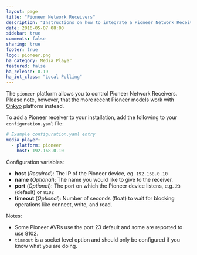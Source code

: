 ```yaml
---
layout: page
title: "Pioneer Network Receivers"
description: "Instructions on how to integrate a Pioneer Network Receivers into Home Assistant."
date: 2016-05-07 08:00
sidebar: true
comments: false
sharing: true
footer: true
logo: pioneer.png
ha_category: Media Player
featured: false
ha_release: 0.19
ha_iot_class: "Local Polling"
---
```


The `pioneer` platform allows you to control Pioneer Network Receivers. Please note, however, that the more recent Pioneer models work with [Onkyo](/components/media_player.onkyo/) platform instead.

To add a Pioneer receiver to your installation, add the following to your `configuration.yaml` file:

```yaml
# Example configuration.yaml entry
media_player:
  - platform: pioneer
    host: 192.168.0.10
```

Configuration variables:

- **host** (*Required*): The IP of the Pioneer device,  eg. `192.168.0.10`
- **name** (*Optional*): The name you would like to give to the receiver.
- **port** (*Optional*): The port on which the Pioneer device listens, e.g. `23` (default) or `8102`
- **timeout** (*Optional*): Number of seconds (float) to wait for blocking operations like connect, write, and read.

Notes:

- Some Pioneer AVRs use the port 23 default and some are reported to use 8102.
- `timeout` is a socket level option and should only be configured if you know what you are doing.
